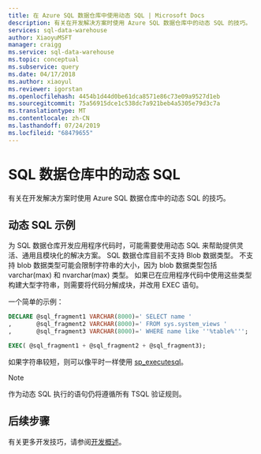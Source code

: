 ```yaml
---
title: 在 Azure SQL 数据仓库中使用动态 SQL | Microsoft Docs
description: 有关在开发解决方案时使用 Azure SQL 数据仓库中的动态 SQL 的技巧。
services: sql-data-warehouse
author: XiaoyuMSFT
manager: craigg
ms.service: sql-data-warehouse
ms.topic: conceptual
ms.subservice: query
ms.date: 04/17/2018
ms.author: xiaoyul
ms.reviewer: igorstan
ms.openlocfilehash: 4454b1d44d0be61dca8571e86c73e09a9527d1eb
ms.sourcegitcommit: 75a56915dce1c538dc7a921beb4a5305e79d3c7a
ms.translationtype: MT
ms.contentlocale: zh-CN
ms.lasthandoff: 07/24/2019
ms.locfileid: "68479655"
---
```

# <a name="dynamic-sql-in-sql-data-warehouse"></a>SQL 数据仓库中的动态 SQL
有关在开发解决方案时使用 Azure SQL 数据仓库中的动态 SQL 的技巧。

## <a name="dynamic-sql-example"></a>动态 SQL 示例

为 SQL 数据仓库开发应用程序代码时，可能需要使用动态 SQL 来帮助提供灵活、通用且模块化的解决方案。 SQL 数据仓库目前不支持 Blob 数据类型。 不支持 blob 数据类型可能会限制字符串的大小，因为 blob 数据类型包括 varchar(max) 和 nvarchar(max) 类型。 如果已在应用程序代码中使用这些类型构建大型字符串，则需要将代码分解成块，并改用 EXEC 语句。

一个简单的示例：

```sql
DECLARE @sql_fragment1 VARCHAR(8000)=' SELECT name '
,       @sql_fragment2 VARCHAR(8000)=' FROM sys.system_views '
,       @sql_fragment3 VARCHAR(8000)=' WHERE name like ''%table%''';

EXEC( @sql_fragment1 + @sql_fragment2 + @sql_fragment3);
```

如果字符串较短，则可以像平时一样使用 [sp_executesql](/sql/relational-databases/system-stored-procedures/sp-executesql-transact-sql)。

> [!NOTE]
> 作为动态 SQL 执行的语句仍将遵循所有 TSQL 验证规则。
> 
> 

## <a name="next-steps"></a>后续步骤
有关更多开发技巧，请参阅[开发概述](sql-data-warehouse-overview-develop.md)。

